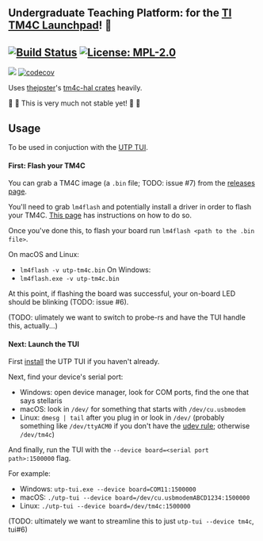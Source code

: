 ## Undergraduate Teaching Platform: for the [TI TM4C Launchpad](http://www.ti.com/tool/EK-TM4C123GXL)! 👷

[![Build Status](https://img.shields.io/endpoint.svg?url=https%3A%2F%2Factions-badge.atrox.dev%2Fut-utp%2Ftm4c%2Fbadge&style=for-the-badge)](https://github.com/ut-utp/tm4c/actions) [![License: MPL-2.0](https://img.shields.io/github/license/ut-utp/tm4c?color=orange&style=for-the-badge)](https://opensource.org/licenses/MPL-2.0)
--
[![](https://tokei.rs/b1/github/ut-utp/m4c)](https://github.com/ut-utp/tm4c) [![codecov](https://codecov.io/gh/ut-utp/tm4c/branch/master/graph/badge.svg)](https://codecov.io/gh/ut-utp/tm4c)

Uses [thejpster](https://github.com/thejpster/)'s [tm4c-hal crates](https://github.com/thejpster/tm4c-hal) heavily.

🐝 🚧 This is very much not stable yet! 🚧 🐝

## Usage

To be used in conjuction with the [UTP TUI](github.com/ut-utp/tui.git).

#### First: Flash your TM4C

You can grab a TM4C image (a `.bin` file; TODO: issue #7) from the [releases page](https://github.com/ut-utp/tm4c/releases).

You'll need to grab `lm4flash` and potentially install a driver in order to flash your TM4C. [This page](https://github.com/ut-utp/.github/wiki/Dev-Environment-Setup#for-the-tm4c) has instructions on how to do so.

Once you've done this, to flash your board run `lm4flash <path to the .bin file>`.

On macOS and Linux:
  - `lm4flash -v utp-tm4c.bin`
On Windows:
  - `lm4flash.exe -v utp-tm4c.bin`

At this point, if flashing the board was successful, your on-board LED should be blinking (TODO: issue #6).

(TODO: ulimately we want to switch to probe-rs and have the TUI handle this, actually...)

#### Next: Launch the TUI

First [install](https://github.com/ut-utp/tui#usage) the UTP TUI if you haven't already.

Next, find your device's serial port:
  - Windows: open device manager, look for COM ports, find the one that says stellaris
  - macOS: look in `/dev/` for something that starts with `/dev/cu.usbmodem`
  - Linux: `dmesg | tail` after you plug in or look in `/dev/` (probably something like `/dev/ttyACM0` if you don't have the [udev rule](https://github.com/ut-utp/.github/wiki/Dev-Environment-Setup#for-the-tm4c); otherwise `/dev/tm4c`)

And finally, run the TUI with the `--device board=<serial port path>:1500000` flag.

For example:
  - Windows: `utp-tui.exe --device board=COM11:1500000`
  - macOS: `./utp-tui --device board=/dev/cu.usbmodemABCD1234:1500000`
  - Linux: `./utp-tui --device board=/dev/tm4c:1500000`

(TODO: ultimately we want to streamline this to just `utp-tui --device tm4c`, tui#6)

